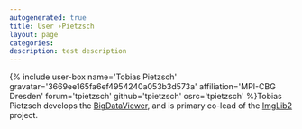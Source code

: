 ```yaml
---
autogenerated: true
title: User ›Pietzsch
layout: page
categories: 
description: test description
---
```


{% include user-box name='Tobias Pietzsch' gravatar='3669ee165fa6ef4954240a053b3d573a' affiliation='MPI-CBG Dresden' forum='tpietzsch' github='tpietzsch' osrc='tpietzsch' %}Tobias Pietzsch develops the [BigDataViewer](BigDataViewer), and is primary co-lead of the [ImgLib2](/imglib2) project.
